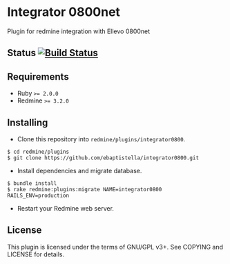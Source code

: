 Integrator 0800net
===================
Plugin for redmine integration with Ellevo 0800net

Status [![Build Status](https://travis-ci.org/ebaptistella/integrator0800.svg?branch=master)](https://travis-ci.org/ebaptistella/integrator0800)
---------

Requirements
-------------
+ Ruby `>= 2.0.0`
+ Redmine `>= 3.2.0`

Installing
-----------
+ Clone this repository into `redmine/plugins/integrator0800`.
```ssh
$ cd redmine/plugins
$ git clone https://github.com/ebaptistella/integrator0800.git
```

+ Install dependencies and migrate database.
```ssh
$ bundle install
$ rake redmine:plugins:migrate NAME=integrator0800 RAILS_ENV=production
```

+ Restart your Redmine web server.

License
--------
This plugin is licensed under the terms of GNU/GPL v3+.
See COPYING and LICENSE for details.

